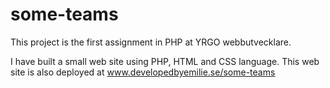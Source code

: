 # some-teams

This project is the first assignment in PHP at YRGO webbutvecklare. 

I have built a small web site using PHP, HTML and CSS language. 
This web site is also deployed at www.developedbyemilie.se/some-teams
